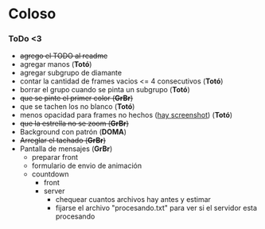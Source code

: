 # Coloso

### ToDo <3

- ~~agrego el TODO al readme~~
- agregar manos (**Totó**)
- agregar subgrupo de diamante
- contar la cantidad de frames vacios <= 4 consecutivos (**Totó**)
- borrar el grupo cuando se pinta un subgrupo (**Totó**)
- ~~que se pinte el primer color (**GrBr**)~~
- que se tachen los no blanco (**Totó**)
- menos opacidad para frames no hechos ([hay screenshot](image/screenshot_opacidad.png)) (**Totó**)
- ~~que la estrella no se zoom (**GrBr**)~~
- Background con patrón (**DOMA**)
- ~~Arreglar el tachado (**GrBr**)~~
- Pantalla de mensajes (**GrBr**)
    - preparar front
    - formulario de envio de animación
    - countdown
        - front
        - server
            - chequear cuantos archivos hay antes y estimar
            - fijarse el archivo "procesando.txt" para ver si el servidor esta procesando

